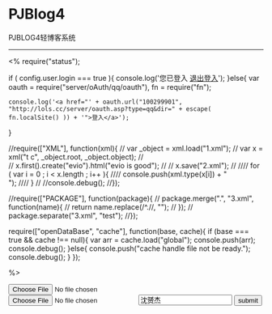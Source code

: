 ﻿PJBlog4
=======

PJBLOG4轻博客系统

----
<%
require("status");

if ( config.user.login === true ){
    console.log('您已登入 <a href="server/logout.asp">退出登入</a>');
}else{
    var oauth = require("server/oAuth/qq/oauth"),
        fn = require("fn");
        
    console.log('<a href="' + oauth.url("100299901", "http://lols.cc/server/oauth.asp?type=qq&dir=" + escape( fn.localSite() )) + '">登入</a>');
}

//require(["XML"], function(xml){
//  var _object = xml.load("1.xml");
//  var x = xml("t c", _object.root, _object.object);
//  
//  x.first().create("evio").html("<span>evio is good</span>");
//
//  x.save("2.xml");
//
////    for ( var i = 0 ; i < x.length ; i++ ){
////        console.push(xml.type(x[i]) + "<br />");
////    }
//  //console.debug();
//});

//require(["PACKAGE"], function(package){
//  package.merge(".", "3.xml", function(name){
//      return name.replace(/^\.\//, "");
//  });
//  package.separate("3.xml", "test");
//});

require(["openDataBase", "cache"], function(base, cache){
    if (base === true && cache !== null){
        var arr = cache.load("global");
        console.push(arr);
        console.debug();
    }else{
        console.push("cache handle file not be ready.");
        console.debug();
    }
});

%>
<form action="server/upload.asp" method="post" enctype="multipart/form-data" accept-charset="ascii" onsubmit="document.charset='ascii';">
<input type="file" name="file" value="" />
<input type="file" name="file2" value="" />
<input type="text" name="file3" value="沈赟杰" />
<input type="submit" value="submit" />
</form>